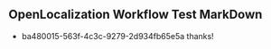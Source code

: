 ## OpenLocalization Workflow Test MarkDown
* ba480015-563f-4c3c-9279-2d934fb65e5a thanks!

<!--HONumber=Aug16_HO3-->


